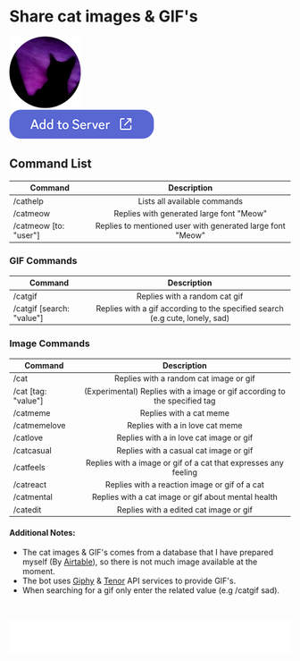 
# Share cat images & GIF's

<img src="./assets/cat_128.png" alt="logo"/>
<div>
  <a href="https://discord.com/api/oauth2/authorize?client_id=1052869011366477844&permissions=277025459200&scope=bot%20applications.commands" target="_blank" >
    <img  
      src="./assets/dcbtn.png" alt="button" />
  </a>
</div>

## Command List

| Command | Description |
| ------------- |:-------------:|
| /cathelp | Lists all available commands |
| /catmeow | Replies with generated large font "Meow" |
| /catmeow [to: "user"] | Replies to mentioned user with generated large font "Meow" |

### GIF Commands

| Command | Description |
| ------------- |:-------------:|
| /catgif                     | Replies with a random cat gif |
| /catgif [search: "value"]   | Replies with a gif according to the specified search (e.g cute, lonely, sad) |

### Image Commands

| Command | Description |
| ------------- |:-------------:|
| /cat                  | Replies with a random cat image or gif |
| /cat [tag: "value"]   | (Experimental) Replies with a image or gif according to the specified tag |
| /catmeme              | Replies with a cat meme |
| /catmemelove          | Replies with a in love cat meme |
| /catlove              | Replies with a in love cat image or gif |
| /catcasual            | Replies with a casual cat image or gif |
| /catfeels             | Replies with a image or gif of a cat that expresses any feeling |
| /catreact             | Replies with a reaction image or gif of a cat |
| /catmental            | Replies with a cat image or gif about mental health |
| /catedit              | Replies with a edited cat image or gif |

#### Additional Notes:

* The cat images & GIF's comes from a database that I have prepared myself (By [Airtable](https://www.airtable.com/)), so there is not much image available at the moment.
* The bot uses [Giphy](https://giphy.com/) & [Tenor](https://tenor.com/) API services to provide GIF's.
* When searching for a gif only enter the related value (e.g /catgif sad).

</br>

<a href="https://giphy.com/" target="_blank"><img align="left" src="./assets/giphymark.png" alt="Buy Me A Coffee" style="height: 60px !important;margin-bottom: 30px" ></a>